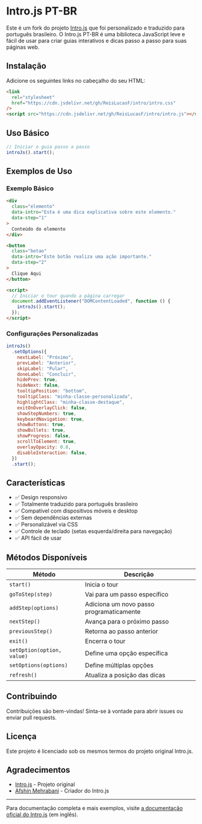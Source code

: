 # Intro.js PT-BR

Este é um fork do projeto [Intro.js](https://introjs.com/) que foi personalizado e traduzido para português brasileiro. O Intro.js PT-BR é uma biblioteca JavaScript leve e fácil de usar para criar guias interativos e dicas passo a passo para suas páginas web.

## Instalação

Adicione os seguintes links no cabeçalho do seu HTML:

```html
<link
  rel="stylesheet"
  href="https://cdn.jsdelivr.net/gh/ReisLucasF/intro/intro.css"
/>
<script src="https://cdn.jsdelivr.net/gh/ReisLucasF/intro/intro.js"></script>
```

## Uso Básico

```javascript
// Iniciar o guia passo a passo
introJs().start();
```

## Exemplos de Uso

### Exemplo Básico

```html
<div
  class="elemento"
  data-intro="Esta é uma dica explicativa sobre este elemento."
  data-step="1"
>
  Conteúdo do elemento
</div>

<button
  class="botao"
  data-intro="Este botão realiza uma ação importante."
  data-step="2"
>
  Clique Aqui
</button>

<script>
  // Iniciar o tour quando a página carregar
  document.addEventListener("DOMContentLoaded", function () {
    introJs().start();
  });
</script>
```

### Configurações Personalizadas

```javascript
introJs()
  .setOptions({
    nextLabel: "Próximo",
    prevLabel: "Anterior",
    skipLabel: "Pular",
    doneLabel: "Concluir",
    hidePrev: true,
    hideNext: false,
    tooltipPosition: "bottom",
    tooltipClass: "minha-classe-personalizada",
    highlightClass: "minha-classe-destaque",
    exitOnOverlayClick: false,
    showStepNumbers: true,
    keyboardNavigation: true,
    showButtons: true,
    showBullets: true,
    showProgress: false,
    scrollToElement: true,
    overlayOpacity: 0.8,
    disableInteraction: false,
  })
  .start();
```

## Características

- ✅ Design responsivo
- ✅ Totalmente traduzido para português brasileiro
- ✅ Compatível com dispositivos móveis e desktop
- ✅ Sem dependências externas
- ✅ Personalizável via CSS
- ✅ Controle de teclado (setas esquerda/direita para navegação)
- ✅ API fácil de usar

## Métodos Disponíveis

| Método                     | Descrição                                |
| -------------------------- | ---------------------------------------- |
| `start()`                  | Inicia o tour                            |
| `goToStep(step)`           | Vai para um passo específico             |
| `addStep(options)`         | Adiciona um novo passo programaticamente |
| `nextStep()`               | Avança para o próximo passo              |
| `previousStep()`           | Retorna ao passo anterior                |
| `exit()`                   | Encerra o tour                           |
| `setOption(option, value)` | Define uma opção específica              |
| `setOptions(options)`      | Define múltiplas opções                  |
| `refresh()`                | Atualiza a posição das dicas             |

## Contribuindo

Contribuições são bem-vindas! Sinta-se à vontade para abrir issues ou enviar pull requests.

## Licença

Este projeto é licenciado sob os mesmos termos do projeto original Intro.js.

## Agradecimentos

- [Intro.js](https://introjs.com/) - Projeto original
- [Afshin Mehrabani](https://github.com/afshinm) - Criador do Intro.js

---

Para documentação completa e mais exemplos, visite [a documentação oficial do Intro.js](https://introjs.com/docs/) (em inglês).
